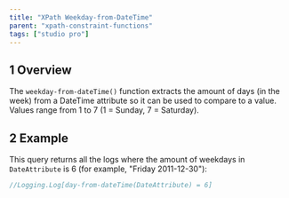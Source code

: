 ```yaml
---
title: "XPath Weekday-from-DateTime"
parent: "xpath-constraint-functions"
tags: ["studio pro"]
---
```


## 1 Overview

The `weekday-from-dateTime()` function extracts the amount of days (in the week) from a DateTime attribute so it can be used to compare to a value. Values range from 1 to 7 (1 = Sunday, 7 = Saturday).

## 2 Example

This query returns all the logs where the amount of weekdays in `DateAttribute` is 6 (for example, "Friday 2011-12-30"):

```java
//Logging.Log[day-from-dateTime(DateAttribute) = 6]
```
